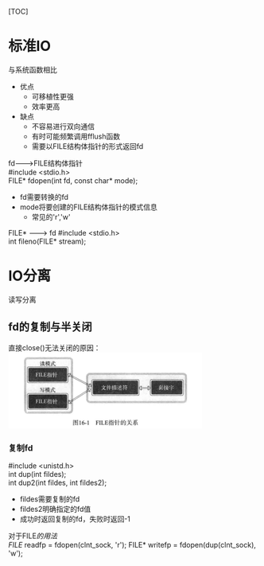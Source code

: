 [TOC]

# 标准IO

与系统函数相比

- 优点
    + 可移植性更强
    + 效率更高
- 缺点
    + 不容易进行双向通信
    + 有时可能频繁调用fflush函数
    + 需要以FILE结构体指针的形式返回fd

fd--->FILE结构体指针  
\#include <stdio.h>  
FILE* fdopen(int fd, const char* mode);

- fd需要转换的fd
- mode将要创建的FILE结构体指针的模式信息
    + 常见的'r','w'

FILE* ---> fd
\#include <stdio.h>  
int fileno(FILE* stream);

# IO分离

读写分离

## fd的复制与半关闭

直接close()无法关闭的原因： ![FILE](img/FILE指针与套接字.png)  

### 复制fd

\#include <unistd.h>  
int dup(int fildes);  
int dup2(int fildes, int fildes2);

- fildes需要复制的fd
- fildes2明确指定的fd值
- 成功时返回复制的fd，失败时返回-1

对于FILE*的用法  
FILE* readfp = fdopen(clnt_sock, 'r');
FILE* writefp = fdopen(dup(clnt_sock), 'w');







